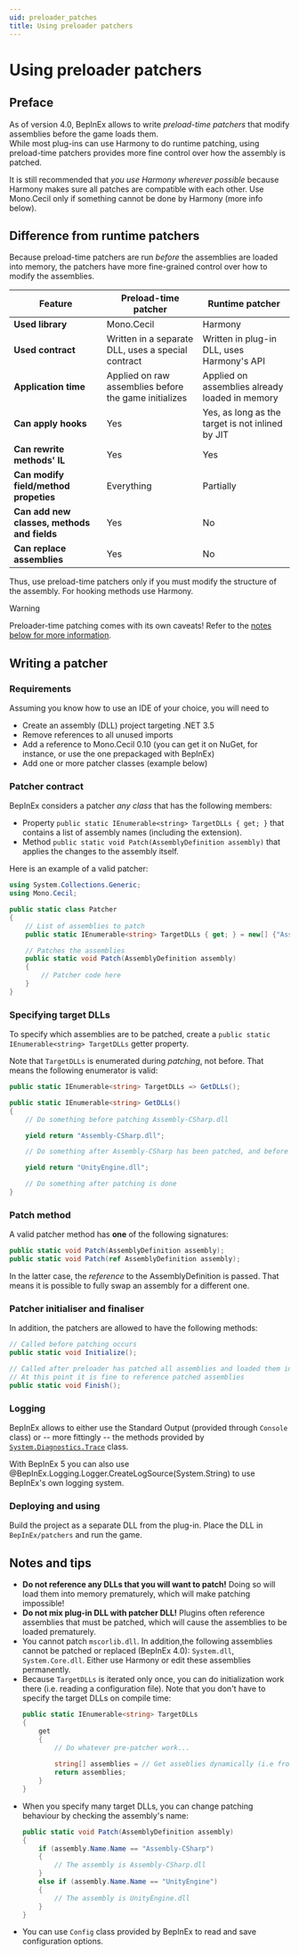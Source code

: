 ```yaml
---
uid: preloader_patches
title: Using preloader patchers
---
```


# Using preloader patchers

## Preface

As of version 4.0, BepInEx allows to write *preload-time patchers* that modify 
assemblies before the game loads them.  
While most plug-ins can use Harmony to do runtime patching, using preload-time 
patchers provides more fine control over how the assembly is patched.

It is still recommended that *you use Harmony wherever possible* because 
Harmony makes sure all patches are compatible with each other. Use Mono.Cecil 
only if something cannot be done by Harmony (more info below).

## Difference from runtime patchers

Because preload-time patchers are run *before* the assemblies are loaded into 
memory, the patchers have more fine-grained control over how to modify the 
assemblies.

| Feature                                     | Preload-time patcher                                  | Runtime patcher                                  |
| ------------------------------------------- | ----------------------------------------------------- | ------------------------------------------------ |
| **Used library**                            | Mono.Cecil                                            | Harmony                                          |
| **Used contract**                           | Written in a separate DLL, uses a special contract    | Written in plug-in DLL, uses Harmony's API       |
| **Application time**                        | Applied on raw assemblies before the game initializes | Applied on assemblies already loaded in memory   |
| **Can apply hooks**                         | Yes                                                   | Yes, as long as the target is not inlined by JIT |
| **Can rewrite methods' IL**                 | Yes                                                   | Yes                                              |
| **Can modify field/method propeties**       | Everything                                            | Partially                                        |
| **Can add new classes, methods and fields** | Yes                                                   | No                                               |
| **Can replace assemblies**                  | Yes                                                   | No                                               |

Thus, use preload-time patchers only if you must modify the structure of 
the assembly. For hooking methods use Harmony.

> [!WARNING]
> Preloader-time patching comes with its own caveats! 
> Refer to the [notes below for more information](#notes-and-tips).

## Writing a patcher

### Requirements

Assuming you know how to use an IDE of your choice, you will need to

* Create an assembly (DLL) project targeting .NET 3.5
* Remove references to all unused imports
* Add a reference to Mono.Cecil 0.10 (you can get it on NuGet, for instance, 
  or use the one prepackaged with BepInEx)
* Add one or more patcher classes (example below)

### Patcher contract

BepInEx considers a patcher *any class* that has the following members:

* Property `public static IEnumerable<string> TargetDLLs { get; }` that 
  contains a list of assembly names (including the extension).
* Method `public static void Patch(AssemblyDefinition assembly)` that applies 
  the changes to the assembly itself.

Here is an example of a valid patcher:

```csharp
using System.Collections.Generic;
using Mono.Cecil;

public static class Patcher
{
    // List of assemblies to patch
    public static IEnumerable<string> TargetDLLs { get; } = new[] {"Assembly-CSharp.dll"};

    // Patches the assemblies
    public static void Patch(AssemblyDefinition assembly)
    {
        // Patcher code here
    }
}
```

### Specifying target DLLs

To specify which assemblies are to be patched, create a 
`public static IEnumerable<string> TargetDLLs` getter property.  

Note that `TargetDLLs` is enumerated during *patching*, not before. That means 
the following enumerator is valid:

```csharp
public static IEnumerable<string> TargetDLLs => GetDLLs();

public static IEnumerable<string> GetDLLs()
{
    // Do something before patching Assembly-CSharp.dll

    yield return "Assembly-CSharp.dll";

    // Do something after Assembly-CSharp has been patched, and before UnityEngine.dll has been patched

    yield return "UnityEngine.dll";

    // Do something after patching is done
}
```

### Patch method

A valid patcher method has **one** of the following signatures:

```csharp
public static void Patch(AssemblyDefinition assembly);
public static void Patch(ref AssemblyDefinition assembly);
```

In the latter case, the *reference* to the AssemblyDefinition is passed. That means it is possible to fully swap an assembly for a different one.

### Patcher initialiser and finaliser

In addition, the patchers are allowed to have the following methods:

```csharp
// Called before patching occurs
public static void Initialize();

// Called after preloader has patched all assemblies and loaded them in
// At this point it is fine to reference patched assemblies
public static void Finish();
```

### Logging

BepInEx allows to either use the Standard Output (provided through `Console` 
class) or -- more fittingly -- the methods provided by [`System.Diagnostics.Trace`](https://msdn.microsoft.com/en-us/library/system.diagnostics.trace(v=vs.110).aspx) 
class.

With BepInEx 5 you can also use @BepInEx.Logging.Logger.CreateLogSource(System.String)
to use BepInEx's own logging system.

### Deploying and using

Build the project as a separate DLL from the plug-in. Place the DLL in 
`BepInEx/patchers` and run the game.

## Notes and tips

* **Do not reference any DLLs that you will want to patch!** Doing so will 
  load them into memory prematurely, which will make patching impossible!
* **Do not mix plug-in DLL with patcher DLL!** Plugins often reference 
  assemblies that must be patched, which will cause the assemblies to be 
  loaded prematurely.
* You cannot patch `mscorlib.dll`. In addition,the following assemblies cannot 
  be patched or replaced (BepInEx 4.0): `System.dll`, `System.Core.dll`. Either 
  use Harmony or edit these assemblies permanently.
* Because `TargetDLLs` is iterated only once, you can do initialization work 
  there (i.e. reading a configuration file).
    Note that you don't have to specify the target DLLs on compile time:
    ```csharp
    public static IEnumerable<string> TargetDLLs 
    { 
        get 
        {
            // Do whatever pre-patcher work...
            
            string[] assemblies = // Get asseblies dynamically (i.e from configuration file);
            return assemblies;
        } 
    }
    ```
* When you specify many target DLLs, you can change patching behaviour by 
  checking the assembly's name:
    ```csharp
    public static void Patch(AssemblyDefinition assembly)
    {
        if (assembly.Name.Name == "Assembly-CSharp")
        {
            // The assembly is Assembly-CSharp.dll
        }
        else if (assembly.Name.Name == "UnityEngine")
        {
            // The assembly is UnityEngine.dll
        }
    }
    ```
* You can use `Config` class provided by BepInEx to read and save configuration 
  options.
